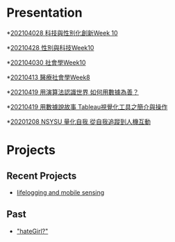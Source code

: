 # Presentation

*[202104028 科技與性別化創新Week 10](https://docs.google.com/presentation/d/e/2PACX-1vRG9aSuR2wQ8EMGGDhSZCK13kVcJmcQhirbs98DEhPtPwCUIU1S3jh1CGRB5tIS24oXY9d8GnqQbF7g/pub?start=false&loop=false&delayms=3000)

*[20210428 性別與科技Week10 ]()

*[202104030 社會學Week10]()

*[20210413 醫療社會學Week8]()

*[20210419 用演算法認識世界 如何用數據為善？]()

*[20210419 用數據說故事 Tableau視覺化工具之簡介與操作]()

*[20201208 NSYSU 量化自我 從自我追蹤到人機互動]()

# Projects

## Recent Projects
* [lifelogging and mobile sensing]()

## Past
* ["hateGirl?"]()

